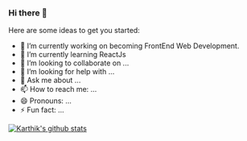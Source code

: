 ### Hi there 👋

Here are some ideas to get you started:

- 🔭 I’m currently working on becoming FrontEnd Web Development.
- 🌱 I’m currently learning ReactJs
- 👯 I’m looking to collaborate on ...
- 🤔 I’m looking for help with ...
- 💬 Ask me about ...
- 📫 How to reach me: ...
- 😄 Pronouns: ...
- ⚡ Fun fact: ...

[![Karthik's github stats](https://github-readme-stats.vercel.app/api?username=KarthikNayak024)](https://github.com/KarthikNayak024/github-readme-stats)
